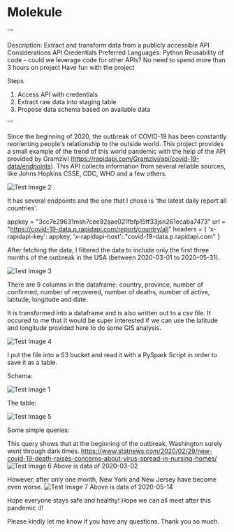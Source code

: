 # Molekule

'''

Description: Extract and transform data from a publicly accessible API
Considerations
API Credentials
Preferred Languages: Python
Reusability of code - could we leverage code for other APIs?
No need to spend more than 3 hours on project
Have fun with the project

Steps
1. Access API with credentials
2. Extract raw data into staging table
3. Propose data schema based on available data

'''

Since the beginning of 2020, the outbreak of COVID-19 has been constantly reorienting people's relationship to the outside world. This project provides a small example of the trend of this world pandemic with the help of the API provided by Gramzivi (https://rapidapi.com/Gramzivi/api/covid-19-data/endpoints). This API collects information from several reliable sources, like Johns Hopkins CSSE, CDC, WHO and a few others. 

![Test Image 2](/api.png)

It has several endpoints and the one that I chose is 'the latest daily report all countries'.

appkey = "3cc7e29631msh7cee92aae021fbfp15ff33jsn261ecaba7473"
url = "https://covid-19-data.p.rapidapi.com/report/country/all"
headers = {
    'x-rapidapi-key': appkey,
    'x-rapidapi-host': "covid-19-data.p.rapidapi.com"
    }

After fetching the data, I filtered the data to include only the first three months of the outbreak in the USA (between 2020-03-01 to 2020-05-31). 

![Test Image 3](/time_filter.png)

There are 9 columns in the dataframe: country, province, number of confirmed, number of recovered, number of  deaths, number of active, latitude, longitude and date. 

It is transformed into a dataframe and is also written out to a csv file. 
It occured to me that it would be super interested if we can use the latitude and longitude provided here to do some GIS analysis. 

![Test Image 4](/df.png)

I put the file into a S3 bucket and read it with a PySpark Script in order to save it as a table. 

Schema:

![Test Image 1](/schema.png)

The table:

![Test Image 5](/table.png)

Some simple queries:

This query shows that at the beginning of the outbreak, Washington surely went through dark times. 
https://www.statnews.com/2020/02/29/new-covid-19-death-raises-concerns-about-virus-spread-in-nursing-homes/
![Test Image 6](/query1.png)
Above is data of 2020-03-02

However, after only one month, New York and New Jersey have become even worse. 
![Test Image 7](/query2.png)
Above is data of 2020-05-14
    
Hope everyone stays safe and healthy! Hope we can all meet after this pandemic :)!

Please kindly let me know if you have any questions. Thank you so much.






